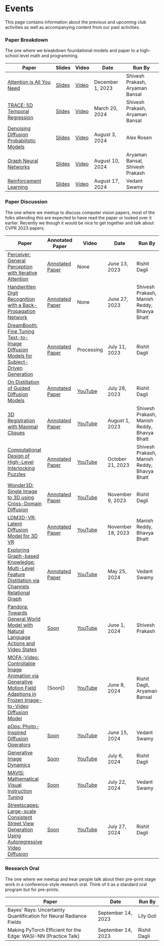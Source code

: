 # Events

This page contains information about the previous and upcoming club activities as well as accompanying content from our past activities.

### Paper Breakdown

The one where we breakdown foundational models and paper to a high-school level math and programming.

| Paper | Slides | Video | Date | Run By |
| ----- | ------ | ----- | ---- | ------ |
| [Attention is All You Need](https://arxiv.org/abs/1706.03762) | [Slides](https://docs.google.com/presentation/d/1TK4wwft8bscueHhu4ZekLrten9gby9KKNvKnli9RTJA/edit?usp=sharing) | [Video](https://www.youtube.com/watch?v=dZ2dUyUZLE8) | December 1, 2023 | Shivesh Prakash, Aryaman Bansal |
| [TRACE: 5D Temporal Regression](https://arxiv.org/abs/2306.02850) | [Slides](https://docs.google.com/presentation/d/14bYcappNdeSNFNtfq_eQ8DiejIzi5lNH-zwOnkhtWGw/edit?usp=sharing) | [Video](https://youtube.com/live/Yz4geQ_EbIM) | March 20, 2024 | Shivesh Prakash, Aryaman Bansal |
| [Denoising Diffusion Probabilistic Models](https://arxiv.org/abs/2006.11239) | [Slides](https://github.com/ut-cvdg/paper-breakdown/blob/main/ddpm-and-diffusion-models/Diffusion%20-%20UofTCV.pptx) | [Video](https://www.youtube.com/watch?v=CJhWUVZaMU8) | August 3, 2024 | Alex Rosen |
| [Graph Neural Networks](https://arxiv.org/abs/1609.02907) | [Slides](https://github.com/ut-cvdg/paper-breakdown/blob/main/graph-neural-networks/GNN%20-%20UofTCV.pdf) | [Video](https://www.youtube.com/watch?v=D0HkpGDs9IY) | August 10, 2024 | Aryaman Bansal, Shivesh Prakash |
| [Reinforcement Learning](https://www.gatsby.ucl.ac.uk/~dayan/papers/cjch.pdf) | [Slides](https://github.com/ut-cvdg/paper-breakdown/blob/main/reinforcement-learning/Reinforcement%20Learning.pdf) | [Video](https://www.youtube.com/watch?v=v08t8SJ2zrs) | August 17, 2024 | Vedant Swamy |

### Paper Discussion

The one where we meetup to discuss computer vision papers, most of the folks attending this are expected to have read the paper or looked over it earlier. Recently we though it would be nice to get together and talk about CVPR 2023 papers.

| Paper | Annotated Paper | Video | Date | Run By |
| ----- | --------------- | ----- | ---- | ------ |
| [Perceiver: General Perception with Iterative Attention](https://arxiv.org/abs/2103.03206) | [Annotated Paper](https://utoronto-my.sharepoint.com/:o:/g/personal/rishit_dagli_mail_utoronto_ca/Eqh5n15v9ORIonnOGWqbZ7EBKJ8_1D9wwO7-xB6dR95Z9g?e=jxe07F) | None | June 13, 2023 | Rishit Dagli |
| [Handwritten Digit Recognition with a Back-Propagation Network](https://proceedings.neurips.cc/paper/1989/file/53c3bce66e43be4f209556518c2fcb54-Paper.pdf) | [Annotated Paper](https://www.cs.toronto.edu/~rishit/cvdg/2.pdf) | None | June 27, 2023 | Shivesh Prakash, Manish Reddy, Bhavya Bhatt |
| [DreamBooth: Fine Tuning Text-to-Image Diffusion Models for Subject-Driven Generation](https://arxiv.org/abs/2208.12242) | [Annotated Paper](https://utoronto-my.sharepoint.com/:o:/r/personal/rishit_dagli_mail_utoronto_ca/Documents/UofT%20CV%20Rishit?d=w5e9f79a8f46f48e4a279ce196a9b67b1&csf=1&web=1&e=4VYKj9) | Processing | July 11, 2023 | Rishit Dagli |
| [On Distillation of Guided Diffusion Models](https://arxiv.org/abs/2210.03142) | [Annotated Paper](https://utoronto-my.sharepoint.com/:o:/r/personal/rishit_dagli_mail_utoronto_ca/Documents/UofT%20CV%20Rishit?d=w5e9f79a8f46f48e4a279ce196a9b67b1&csf=1&web=1&e=W2DSTV) | [YouTube](https://www.youtube.com/watch?v=q3ZTfbgBVsQ) | July 28, 2023 | Rishit Dagli |
| [3D Registration with Maximal Cliques](https://arxiv.org/abs/2305.10854) | [Annotated Paper](https://www.cs.toronto.edu/~rishit/cvdg/5.pdf) | [YouTube](https://www.youtube.com/watch?v=cG_U9RYRFHw) | August 1, 2023 | Shivesh Prakash, Manish Reddy, Bhavya Bhatt |
| [Computational Design of High-Level Interlocking Puzzles](https://dl.acm.org/doi/abs/10.1145/3528223.3530071) | [Annotated Paper](https://drive.google.com/file/d/12QT0uq6TplP9IJMHQjz_-bZCpqkXvVV0/view?usp=sharing) | [YouTube](https://www.youtube.com/watch?v=iWDge967U1E) | October 21, 2023 | Shivesh Prakash, Manish Reddy, Bhavya Bhatt |
| [Wonder3D: Single Image to 3D using Cross-Domain Diffusion](https://doi.org/10.48550/arXiv.2310.15008) | [Annotated Paper](https://drive.google.com/file/d/1JTNk4Yt5TOiGv6b3jh7XBqsNGMlAPTcU/view?usp=sharing) | [YouTube](https://www.youtube.com/watch?v=mr_TLUivGOI) | November 9, 2023 | Rishit Dagli |
| [LDM3D-VR: Latent Diffusion Model for 3D VR](https://doi.org/10.48550/arXiv.2311.03226) | [Annotated Paper](https://drive.google.com/file/d/12QT0uq6TplP9IJMHQjz_-bZCpqkXvVV0/view?usp=sharing) | [YouTube](https://www.youtube.com/watch?v=5ItIAUoQLPA) | November 18, 2023 | Manish Reddy, Bhavya Bhatt |
| [Exploring Graph-based Knowledge: Multi-Level Feature Distillation via Channels Relational Graph](https://doi.org/10.48550/arXiv.2405.08547) | [Annotated Paper](https://drive.google.com/file/d/1qUvb1g3FdehiZZATijNC6fFfV1VzEHfy/view?usp=sharing) | [YouTube](https://www.youtube.com/watch?v=FVVdOi0JM1c) | May 25, 2024 | Vedant Swamy |
| [Pandora: Towards General World Model with Natural Language Actions and Video States](https://arxiv.org/abs/2406.09455) | [Soon]() | [YouTube](https://www.youtube.com/watch?v=k_6AeI8lVyk) | June 1, 2024 | Shivesh Prakash |
| [MOFA-Video: Controllable Image Animation via Generative Motion Field Adaptions in Frozen Image-to-Video Diffusion Model](https://arxiv.org/abs/2405.20222) | [Soon]) | [YouTube](https://www.youtube.com/watch?v=phqv3pShTtI) | June 8, 2024 | Rishit Dagli, Aryaman Bansal |
| [pOps: Photo-Inspired Diffusion Operators](https://arxiv.org/abs/2406.01300) | [Soon]() | [YouTube](https://www.youtube.com/watch?v=gUp23q5tW3A) | June 15, 2024 | Vedant Swamy |
| [Generative Image Dynamics](https://arxiv.org/abs/2309.07906) | [Soon]() | [YouTube](https://www.youtube.com/watch?v=AOLyfdGPIXw) | July 6, 2024 | Rishit Dagli |
| [MAVIS: Mathematical Visual Instruction Tuning](https://arxiv.org/abs/2407.08739) | [Soon]() | [YouTube](https://www.youtube.com/watch?v=wzC3j5UYU5Q) | July 22, 2024 | Vedant Swamy |
| [Streetscapes: Large-scale Consistent Street View Generation Using Autoregressive Video Diffusion](https://arxiv.org/abs/2407.13759) | [Soon]() | [YouTube](https://www.youtube.com/watch?v=EFwmm29UBwQ) | July 27, 2024 | Rishit Dagli |


### Research Oral

The one where we meetup and hear people talk about their pre-print stage work in a conference-style research oral. Think of it as a standard oral program but for pre-prints.

| Paper | Date | Run By |
| ----- | ---- | ------ |
| Bayes' Rays: Uncertainty Quantification for Neural Radiance Fields | September 14, 2023 | Lily Goli |
| Making PyTorch Efficient for the Edge: WASI-NN (Practice Talk) | September 14, 2023 | Rishit Dagli |
